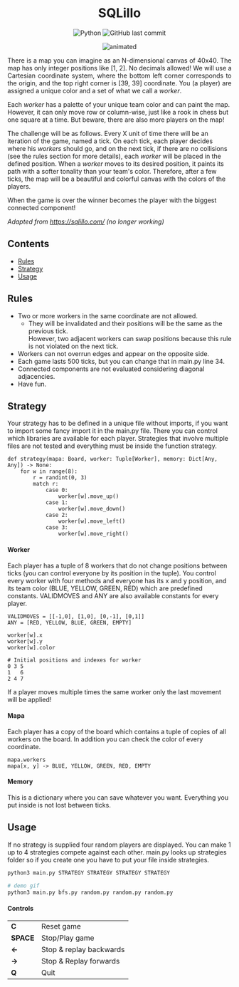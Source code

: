
<h1 align="center"> SQLillo </h1>

<div align="center">
  <img alt="Python" src="https://img.shields.io/badge/python-v3.10+-blue.svg">
  <img alt="GitHub last commit" src="https://img.shields.io/github/last-commit/CPerezRuiz335/SQLillo?color=informational">

 </div>
 
<p align="center">
  <img src="media/output.gif" alt="animated" />
</p>

<p align="justify"> 
There is a map you can imagine as an N-dimensional canvas of 40x40. 
The map has only integer positions like [1, 2]. No decimals allowed! 
We will use a Cartesian coordinate system, where the bottom left corner
corresponds to the origin, and the top right corner is [39, 39] coordinate. 
You (a player) are assigned a unique color and a set of what we call a <i>worker</i>.

Each <i>worker</i> has a palette of your unique team color and can paint the map. 
However, it can only move row or column-wise, just like a rook in chess but one square 
at a time. But beware, there are also more players on the map!

The challenge will be as follows. Every X unit of time there will be an iteration of 
the game, named a tick. On each tick, each player decides where his <i>workers</i> should go, and
on the next tick, if there are no collisions (see the rules section for more details), each
<i>worker</i> will be placed in the defined position. When a <i>worker</i> moves to its desired position, 
it paints its path with a softer tonality than your team's color. Therefore, 
after a few ticks, the map will be a beautiful and colorful canvas with the colors of the players. 

When the game is over the winner becomes the player with the biggest connected component!  
</p>
  
_Adapted from https://sqlillo.com/  (no longer working)_

Contents
---------

* [Rules](#rules)
* [Strategy](#strategy)
* [Usage](#usage)

## Rules

+ Two or more workers in the same coordinate are not allowed.
  * They will be invalidated and their positions will be the same as the previous tick.\
    However, two adjacent workers can swap positions because this rule is not violated 
    on the next tick.
+ Workers can not overrun edges and appear on the opposite side.
+ Each game lasts 500 ticks, but you can change that in main.py line 34.
+ Connected components are not evaluated considering diagonal adjacencies.
+ Have fun.

## Strategy

Your strategy has to be defined in a unique file without imports, if you want to import some 
fancy import it in the main.py file. There you can control which libraries are available 
for each player. Strategies that involve multiple files are not tested and everything must
be inside the function strategy.

```
def strategy(mapa: Board, worker: Tuple[Worker], memory: Dict[Any, Any]) -> None:
    for w in range(8):
        r = randint(0, 3)
        match r:
            case 0:
                worker[w].move_up()
            case 1:
                worker[w].move_down()
            case 2:
                worker[w].move_left()
            case 3:
                worker[w].move_right()
```

#### Worker

Each player has a tuple of 8 workers that do not change positions between ticks (you can control everyone
by its position in the tuple). You control every worker with four methods and everyone has its x and y position,
and its team color (BLUE, YELLOW, GREEN, RED) which are predefined constants. VALIDMOVES and ANY are also available 
constants for every player.

```
VALIDMOVES = [[-1,0], [1,0], [0,-1], [0,1]]
ANY = [RED, YELLOW, BLUE, GREEN, EMPTY]

worker[w].x
worker[w].y
worker[w].color

# Initial positions and indexes for worker
0 3 5
1   6
2 4 7
```

If a player moves multiple times the same worker only the last movement will be applied!

#### Mapa

Each player has a copy of the board which contains a tuple of copies of all workers on the board. 
In addition you can check the color of every coordinate.

```
mapa.workers
mapa[x, y] -> BLUE, YELLOW, GREEN, RED, EMPTY
```

#### Memory

This is a dictionary where you can save whatever you want. Everything you put inside is not lost between ticks.

## Usage

If no strategy is supplied four random players are displayed. You can make 1 up to 4 strategies compete against each other.
main.py looks up strategies folder so if you create one you have to put your file inside strategies.

```sh
python3 main.py STRATEGY STRATEGY STRATEGY STRATEGY

# demo gif
python3 main.py bfs.py random.py random.py random.py
```

#### Controls

| | |
|-------|-------------------------|
| **C**     | Reset game              |
| **SPACE** | Stop/Play game          |
|**←**      | Stop & replay backwards |
| **→**     | Stop & Replay forwards  |
| **Q**     | Quit                    |




